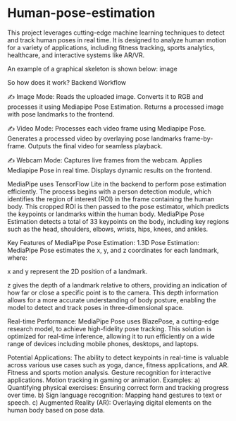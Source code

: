 # Human-pose-estimation
This project leverages cutting-edge machine learning techniques to detect and track human poses in real time. It is designed to analyze human motion for a variety of applications, including fitness tracking, sports analytics, healthcare, and interactive systems like AR/VR.

An example of a graphical skeleton is shown below:
image

So how does it work?
Backend Workflow

✍ Image Mode: Reads the uploaded image. Converts it to RGB and processes it using Mediapipe Pose Estimation. Returns a processed image with pose landmarks to the frontend.

✍ Video Mode: Processes each video frame using Mediapipe Pose. Generates a processed video by overlaying pose landmarks frame-by-frame. Outputs the final video for seamless playback.

✍ Webcam Mode: Captures live frames from the webcam. Applies Mediapipe Pose in real time. Displays dynamic results on the frontend.

MediaPipe uses TensorFlow Lite in the backend to perform pose estimation efficiently. The process begins with a person detection module, which identifies the region of interest (ROI) in the frame containing the human body. This cropped ROI is then passed to the pose estimator, which predicts the keypoints or landmarks within the human body. MediaPipe Pose Estimation detects a total of 33 keypoints on the body, including key regions such as the head, shoulders, elbows, wrists, hips, knees, and ankles.

Key Features of MediaPipe Pose Estimation: 1.3D Pose Estimation: MediaPipe Pose estimates the x, y, and z coordinates for each landmark, where:

x and y represent the 2D position of a landmark.

z gives the depth of a landmark relative to others, providing an indication of how far or close a specific point is to the camera. This depth information allows for a more accurate understanding of body posture, enabling the model to detect and track poses in three-dimensional space.

Real-time Performance: MediaPipe Pose uses BlazePose, a cutting-edge research model, to achieve high-fidelity pose tracking. This solution is optimized for real-time inference, allowing it to run efficiently on a wide range of devices including mobile phones, desktops, and laptops.

Potential Applications: The ability to detect keypoints in real-time is valuable across various use cases such as yoga, dance, fitness applications, and AR. Fitness and sports motion analysis. Gesture recognition for interactive applications. Motion tracking in gaming or animation. Examples: a) Quantifying physical exercises: Ensuring correct form and tracking progress over time. b) Sign language recognition: Mapping hand gestures to text or speech. c) Augmented Reality (AR): Overlaying digital elements on the human body based on pose data.
